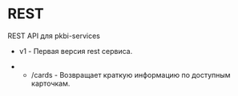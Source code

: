 # REST
REST API для pkbi-services


 + v1 - Первая версия rest сервиса.
 - - /cards - Возвращает краткую информацию по доступным карточкам.